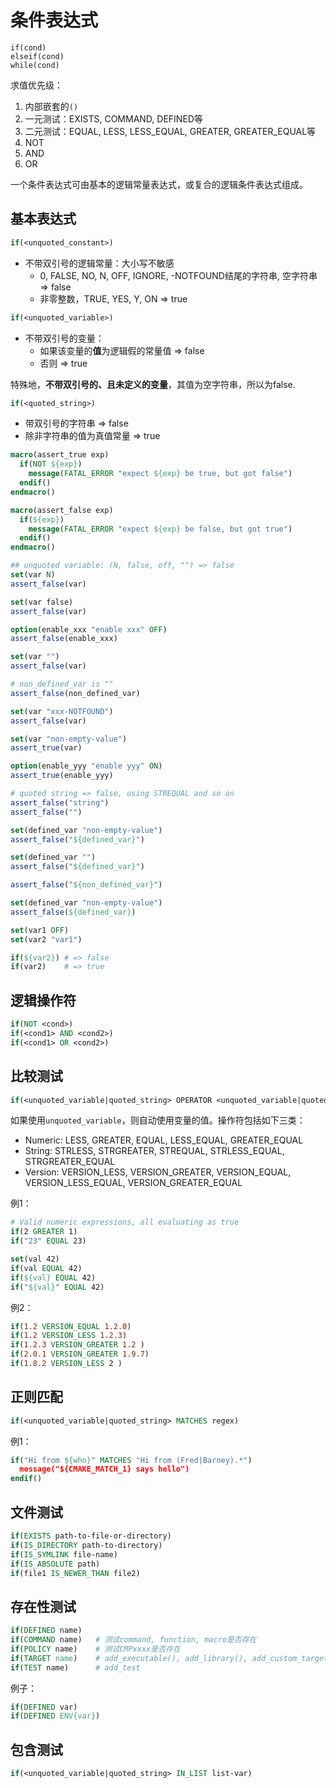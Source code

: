 # 条件表达式

```
if(cond)
elseif(cond)
while(cond)
```

求值优先级：

1. 内部嵌套的`()`
2. 一元测试：EXISTS, COMMAND, DEFINED等
3. 二元测试：EQUAL, LESS, LESS_EQUAL, GREATER, GREATER_EQUAL等
4. NOT
5. AND
6. OR

一个条件表达式可由基本的逻辑常量表达式，或复合的逻辑条件表达式组成。

## 基本表达式

```cmake
if(<unquoted_constant>)
```

- 不带双引号的逻辑常量：大小写不敏感
  - 0, FALSE, NO, N, OFF, IGNORE, -NOTFOUND结尾的字符串, 空字符串 => false
  - 非零整数，TRUE, YES, Y, ON => true

```cmake
if(<unquoted_variable>)
```

- 不带双引号的变量：
  - 如果该变量的**值**为逻辑假的常量值 => false
  - 否则 => true

特殊地，**不带双引号的、且未定义的变量**，其值为空字符串，所以为false. 

```cmake
if(<quoted_string>)
```

- 带双引号的字符串 => false
- 除非字符串的值为真值常量 => true


```cmake
macro(assert_true exp)
  if(NOT ${exp})
    message(FATAL_ERROR "expect ${exp} be true, but got false")
  endif()
endmacro()

macro(assert_false exp)
  if(${exp})
    message(FATAL_ERROR "expect ${exp} be false, but got true")
  endif()
endmacro()

## unquoted variable: (N, false, off, "") => false
set(var N)
assert_false(var)

set(var false)
assert_false(var)

option(enable_xxx "enable xxx" OFF)
assert_false(enable_xxx)

set(var "")
assert_false(var)

# non_defined_var is ""
assert_false(non_defined_var)

set(var "xxx-NOTFOUND")
assert_false(var)

set(var "non-empty-value")
assert_true(var)

option(enable_yyy "enable yyy" ON)
assert_true(enable_yyy)

# quoted string => false, using STREQUAL and so on
assert_false("string")
assert_false("")

set(defined_var "non-empty-value")
assert_false("${defined_var}")

set(defined_var "")
assert_false("${defined_var}")

assert_false("${non_defined_var}")

set(defined_var "non-empty-value")
assert_false(${defined_var})
```

```cmake
set(var1 OFF)
set(var2 "var1")

if(${var2}) # => false
if(var2)    # => true
```

## 逻辑操作符

```cmake
if(NOT <cond>)
if(<cond1> AND <cond2>)
if(<cond1> OR <cond2>)
```

## 比较测试

```cmake
if(<unquoted_variable|quoted_string> OPERATOR <unquoted_variable|quoted_string>)
```

如果使用`unquoted_variable`，则自动使用变量的值。操作符包括如下三类：

- Numeric: LESS, GREATER, EQUAL, LESS_EQUAL, GREATER_EQUAL
- String: STRLESS, STRGREATER, STREQUAL, STRLESS_EQUAL, STRGREATER_EQUAL
- Version: VERSION_LESS, VERSION_GREATER, VERSION_EQUAL, VERSION_LESS_EQUAL, VERSION_GREATER_EQUAL

例1：

```cmake
# Valid numeric expressions, all evaluating as true
if(2 GREATER 1)
if("23" EQUAL 23)

set(val 42)
if(val EQUAL 42)
if(${val} EQUAL 42)
if("${val}" EQUAL 42)
```

例2：

```cmake
if(1.2 VERSION_EQUAL 1.2.0)
if(1.2 VERSION_LESS 1.2.3)
if(1.2.3 VERSION_GREATER 1.2 )
if(2.0.1 VERSION_GREATER 1.9.7)
if(1.8.2 VERSION_LESS 2 )
```

## 正则匹配

```cmake
if(<unquoted_variable|quoted_string> MATCHES regex)
```

例1：

```cmake
if("Hi from ${who}" MATCHES "Hi from (Fred|Barney).*")
  message("${CMAKE_MATCH_1} says hello")
endif()
```

## 文件测试

```cmake
if(EXISTS path-to-file-or-directory)
if(IS_DIRECTORY path-to-directory)
if(IS_SYMLINK file-name)
if(IS_ABSOLUTE path)
if(file1 IS_NEWER_THAN file2)
```

## 存在性测试

```cmake
if(DEFINED name)
if(COMMAND name)   # 测试command, function, macro是否存在
if(POLICY name)    # 测试CMPxxxx是否存在
if(TARGET name)    # add_executable(), add_library(), add_custom_target()
if(TEST name)      # add_test
```

例子：

```cmake
if(DEFINED var)
if(DEFINED ENV{var})
```

## 包含测试

```cmake
if(<unquoted_variable|quoted_string> IN_LIST list-var)
```
